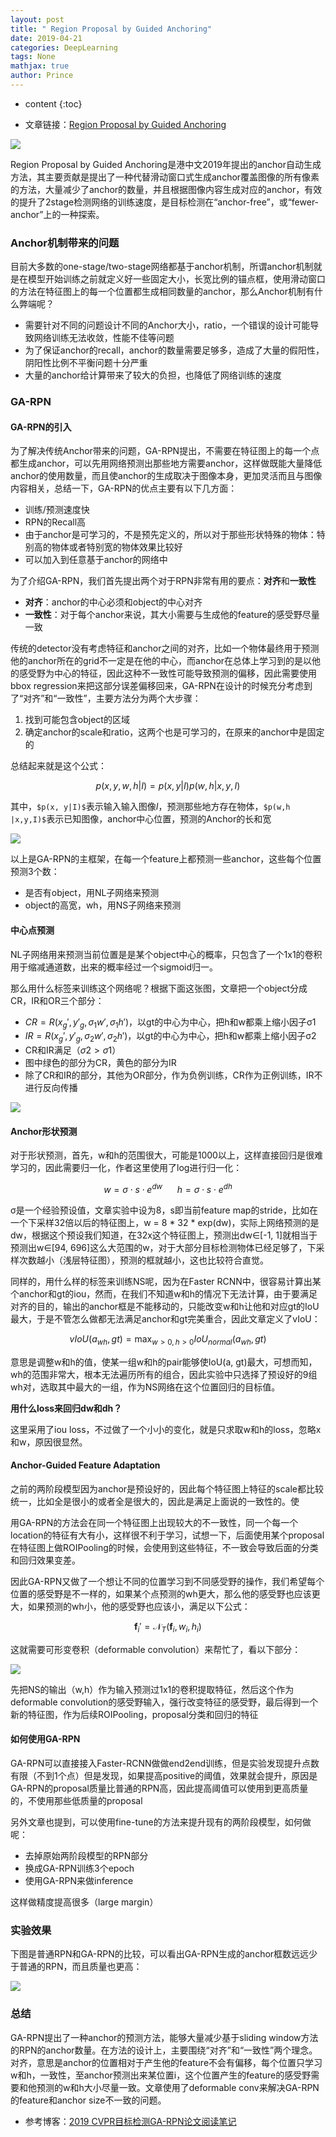 ```yaml
---
layout: post
title: " Region Proposal by Guided Anchoring"
date: 2019-04-21
categories: DeepLearning
tags: None
mathjax: true
author: Prince
---
```


* content
{:toc}

* 文章链接：[Region Proposal by Guided Anchoring](https://arxiv.org/pdf/1901.03278)

![](http://princepicbed.oss-cn-beijing.aliyuncs.com/blog_20190421222947.png)

Region Proposal by Guided Anchoring是港中文2019年提出的anchor自动生成方法，其主要贡献是提出了一种代替滑动窗口式生成anchor覆盖图像的所有像素的方法，大量减少了anchor的数量，并且根据图像内容生成对应的anchor，有效的提升了2stage检测网络的训练速度，是目标检测在“anchor-free”，或“fewer-anchor”上的一种探索。




### Anchor机制带来的问题

目前大多数的one-stage/two-stage网络都基于anchor机制，所谓anchor机制就是在模型开始训练之前就定义好一些固定大小，长宽比例的锚点框，使用滑动窗口的方法在特征图上的每一个位置都生成相同数量的anchor，那么Anchor机制有什么弊端呢？

- 需要针对不同的问题设计不同的Anchor大小，ratio，一个错误的设计可能导致网络训练无法收敛，性能不佳等问题
- 为了保证anchor的recall，anchor的数量需要足够多，造成了大量的假阳性，阴阳性比例不平衡问题十分严重
- 大量的anchor给计算带来了较大的负担，也降低了网络训练的速度 

### GA-RPN

#### GA-RPN的引入

为了解决传统Anchor带来的问题，GA-RPN提出，不需要在特征图上的每一个点都生成anchor，可以先用网络预测出那些地方需要anchor，这样做既能大量降低anchor的使用数量，而且使anchor的生成取决于图像本身，更加灵活而且与图像内容相关，总结一下，GA-RPN的优点主要有以下几方面：

- 训练/预测速度快
- RPN的Recall高
- 由于anchor是可学习的，不是预先定义的，所以对于那些形状特殊的物体：特别高的物体或者特别宽的物体效果比较好
- 可以加入到任意基于anchor的网络中

为了介绍GA-RPN，我们首先提出两个对于RPN非常有用的要点：**对齐**和**一致性**
- **对齐**：anchor的中心必须和object的中心对齐
- **一致性**：对于每个anchor来说，其大小需要与生成他的feature的感受野尽量一致

传统的detector没有考虑特征和anchor之间的对齐，比如一个物体最终用于预测他的anchor所在的grid不一定是在他的中心，而anchor在总体上学习到的是以他的感受野为中心的特征，因此这种不一致性可能导致预测的偏移，因此需要使用bbox regression来把这部分误差偏移回来，GA-RPN在设计的时候充分考虑到了“对齐”和“一致性”，主要方法分为两个大步骤：

1. 找到可能包含object的区域
2. 确定anchor的scale和ratio，这两个也是可学习的，在原来的anchor中是固定的

总结起来就是这个公式：

$$
	p(x, y, w, h|I) = p(x,y|I) p(w, h | x, y, I)
$$

其中，`$p(x, y|I)$`表示输入输入图像$I$，预测那些地方存在物体，`$p(w,h |x,y,I)$`表示已知图像，anchor中心位置，预测的Anchor的长和宽

![](http://princepicbed.oss-cn-beijing.aliyuncs.com/blog_20190421222947.png)

以上是GA-RPN的主框架，在每一个feature上都预测一些anchor，这些每个位置预测3个数：

- 是否有object，用NL子网络来预测
- object的高宽，wh，用NS子网络来预测

#### 中心点预测

NL子网络用来预测当前位置是是某个object中心的概率，只包含了一个1x1的卷积用于缩减通道数，出来的概率经过一个sigmoid归一。

那么用什么标签来训练这个网络呢？根据下面这张图，文章把一个object分成CR，IR和OR三个部分：

- $CR = R(x_g' , y'_g , σ_1w' , σ_1h' )​$，以gt的中心为中心，把h和w都乘上缩小因子σ1
- $IR= R(x_g' , y'_g , σ_2w' , σ_2h' )$，以gt的中心为中心，把h和w都乘上缩小因子σ2
- CR和IR满足（$\sigma2>\sigma1$）
- 图中绿色的部分为CR，黄色的部分为IR
- 除了CR和IR的部分，其他为OR部分，作为负例训练，CR作为正例训练，IR不进行反向传播

![](http://princepicbed.oss-cn-beijing.aliyuncs.com/blog_20190421223023.png)



#### Anchor形状预测

对于形状预测，首先，w和h的范围很大，可能是1000以上，这样直接回归是很难学习的，因此需要归一化，作者这里使用了log进行归一化：

$$
w = \sigma \cdot s \cdot e^{dw} \ \ \ \ \ \ h = \sigma \cdot s \cdot e^{dh}
$$

σ是一个经验预设值，文章实验中设为8，s即当前feature map的stride，比如在一个下采样32倍以后的特征图上，w = 8 * 32 * exp(dw)，实际上网络预测的是dw，根据这个预设我们知道，在32x这个特征图上，预测出dw∈[-1, 1]就相当于预测出w∈[94, 696]这么大范围的w，对于大部分目标检测物体已经足够了，下采样次数越小（浅层特征图），预测的框就越小，这也比较符合直觉。

同样的，用什么样的标签来训练NS呢，因为在Faster RCNN中，很容易计算出某个anchor和gt的iou，然而，在我们不知道w和h的情况下无法计算，由于要满足对齐的目的，输出的anchor框是不能移动的，只能改变w和h让他和对应gt的IoU最大，于是不管怎么做都无法满足anchor和gt完美重合，因此文章定义了vIoU：

$$
vIoU(a_{wh}, gt) = \max_{w>0,h>0}IoU_{normal}(a_{wh}, gt)
$$

意思是调整w和h的值，使某一组w和h的pair能够使IoU(a, gt)最大，可想而知，wh的范围非常大，根本无法遍历所有的组合，因此实验中只选择了预设好的9组wh对，选取其中最大的一组，作为NS网络在这个位置回归的目标值。

**用什么loss来回归dw和dh？**

这里采用了iou loss，不过做了一个小小的变化，就是只求取w和h的loss，忽略x和w，原因很显然。

#### Anchor-Guided Feature Adaptation

之前的两阶段模型因为anchor是预设好的，因此每个特征图上特征的scale都比较统一，比如全是很小的或者全是很大的，因此是满足上面说的一致性的。使

用GA-RPN的方法会在同一个特征图上出现较大的不一致性，同一个每一个location的特征有大有小，这样很不利于学习，试想一下，后面使用某个proposal在特征图上做ROIPooling的时候，会使用到这些特征，不一致会导致后面的分类和回归效果变差。

因此GA-RPN又做了一个想让不同的位置学习到不同感受野的操作，我们希望每个位置的感受野是不一样的，如果某个点预测的wh更大，那么他的感受野也应该更大，如果预测的wh小，他的感受野也应该小，满足以下公式：

$$
\mathbf{f}_{i}' =\mathcal{N}_{T}(\mathbf{f}_{i}, w_{i}, h_{i})
$$

这就需要可形变卷积（deformable convolution）来帮忙了，看以下部分：

![](http://princepicbed.oss-cn-beijing.aliyuncs.com/blog_20190421223049.png)

先把NS的输出（w,h）作为输入预测过1x1的卷积提取特征，然后这个作为deformable convolution的感受野输入，强行改变特征的感受野，最后得到一个新的特征图，作为后续ROIPooling，proposal分类和回归的特征

#### 如何使用GA-RPN

​      GA-RPN可以直接接入Faster-RCNN做做end2end训练，但是实验发现提升点数有限（不到1个点）但是发现，如果提高positive的阈值，效果就会提升，原因是GA-RPN的proposal质量比普通的RPN高，因此提高阈值可以使用到更高质量的，不使用那些低质量的proposal

​      另外文章也提到，可以使用fine-tune的方法来提升现有的两阶段模型，如何做呢：

- 去掉原始两阶段模型的RPN部分
- 换成GA-RPN训练3个epoch
- 使用GA-RPN来做inference

这样做精度提高很多（large margin）

### 实验效果

下图是普通RPN和GA-RPN的比较，可以看出GA-RPN生成的anchor框数远远少于普通的RPN，而且质量也更高：

![](http://princepicbed.oss-cn-beijing.aliyuncs.com/blog_20190421223118.png) 

### 总结

GA-RPN提出了一种anchor的预测方法，能够大量减少基于sliding window方法的RPN的anchor数量。在方法的设计上，主要围绕“对齐”和“一致性”两个理念。对齐，意思是anchor的位置相对于产生他的feature不会有偏移，每个位置只学习w和h，一致性，至anchor预测出来某位置i，这个位置产生的feature的感受野需要和他预测的w和h大小尽量一致。文章使用了deformable conv来解决GA-RPN的feature和anchor size不一致的问题。

- 参考博客：[2019 CVPR目标检测GA-RPN论文阅读笔记](https://zhuanlan.zhihu.com/p/55314193)
